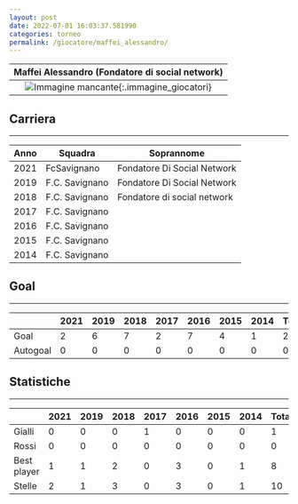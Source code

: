 ```yaml
---
layout: post
date: 2022-07-01 16:03:37.581990
categories: torneo
permalink: /giocatore/maffei_alessandro/
---
```

<link rel='stylesheets' href='./../assets/giocatori.css'>

| Maffei Alessandro (Fondatore di social network) |
|:-----:|
| ![Immagine mancante]('./../../assets/giocatori/maffei_alessandro.png){:.immagine_giocatori} |


## Carriera
----

|Anno|Squadra|Soprannome|
|:---:|---|---|
|2021|FcSavignano|Fondatore Di Social Network|
|2019|F.C. Savignano|Fondatore Di Social Network|
|2018|F.C. Savignano|Fondatore di social network|
|2017|F.C. Savignano||
|2016|F.C. Savignano||
|2015|F.C. Savignano||
|2014|F.C. Savignano||


## Goal
----

| |2021|2019|2018|2017|2016|2015|2014| Totale |
|---|---|---|---|---|---|---|---|---|
|Goal|2|6|7|2|7|4|1|29|
|Autogoal|0|0|0|0|0|0|0|0|


## Statistiche
----

| |2021|2019|2018|2017|2016|2015|2014| Totale |
|---|---|---|---|---|---|---|---|---|
|Gialli|0|0|0|1|0|0|0|1|
|Rossi|0|0|0|0|0|0|0|0|
|Best player|1|1|2|0|3|0|1|8|
|Stelle|2|1|3|0|3|0|1|10|